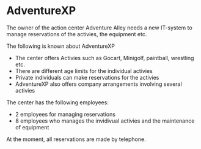 # AdventureXP

The owner of the action center Adventure Alley needs a new IT-system to manage reservations of the activies, the equipment etc.


The following is known about AdventureXP
* The center offers Activies such as Gocart, Minigolf, paintball, wrestling etc.
* There are different age limits for the individual activies
* Private individuals can make reservations for the activies
* AdventureXP also offers company arrangements involving several activies

The center has the following employees:
* 2 employees for managing reservations
* 8 employees who manages the invidivual activies and the maintenance of equipment

At the moment, all reservations are made by telephone.
